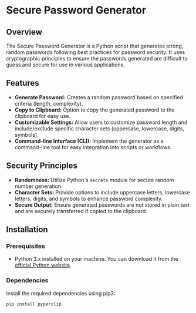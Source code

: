 # Secure Password Generator

## Overview

The Secure Password Generator is a Python script that generates strong, random passwords following best practices for password security. It uses cryptographic principles to ensure the passwords generated are difficult to guess and secure for use in various applications.

## Features

- **Generate Password:** Creates a random password based on specified criteria (length, complexity).
- **Copy to Clipboard:** Option to copy the generated password to the clipboard for easy use.
- **Customizable Settings:** Allow users to customize password length and include/exclude specific character sets (uppercase, lowercase, digits, symbols).
- **Command-line Interface (CLI):** Implement the generator as a command-line tool for easy integration into scripts or workflows.

## Security Principles

- **Randomness:** Utilize Python's `secrets` module for secure random number generation.
- **Character Sets:** Provide options to include uppercase letters, lowercase letters, digits, and symbols to enhance password complexity.
- **Secure Output:** Ensure generated passwords are not stored in plain text and are securely transferred if copied to the clipboard.

## Installation

### Prerequisites

- Python 3.x installed on your machine. You can download it from the [official Python website](https://www.python.org/downloads/).

### Dependencies

Install the required dependencies using pip3:

````
pip install pyperclip
````